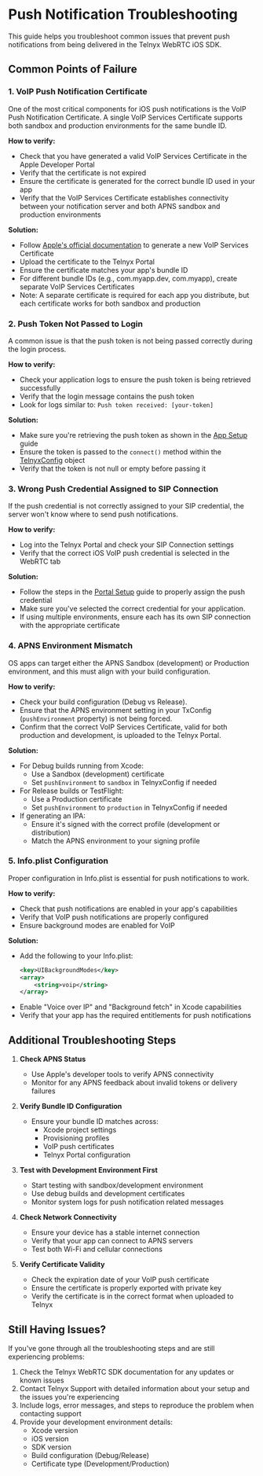 # Push Notification Troubleshooting

This guide helps you troubleshoot common issues that prevent push notifications from being delivered in the Telnyx WebRTC iOS SDK.

## Common Points of Failure

### 1. VoIP Push Notification Certificate

One of the most critical components for iOS push notifications is the VoIP Push Notification Certificate. A single VoIP Services Certificate supports both sandbox and production environments for the same bundle ID.

**How to verify:**
- Check that you have generated a valid VoIP Services Certificate in the Apple Developer Portal
- Verify that the certificate is not expired
- Ensure the certificate is generated for the correct bundle ID used in your app
- Verify that the VoIP Services Certificate establishes connectivity between your notification server and both APNS sandbox and production environments

**Solution:**
- Follow [Apple's official documentation](https://developer.apple.com/documentation/usernotifications/setting_up_a_remote_notification_server/establishing_a_certificate-based_connection_to_apns) to generate a new VoIP Services Certificate
- Upload the certificate to the Telnyx Portal
- Ensure the certificate matches your app's bundle ID
- For different bundle IDs (e.g., com.myapp.dev, com.myapp), create separate VoIP Services Certificates
- Note: A separate certificate is required for each app you distribute, but each certificate works for both sandbox and production

### 2. Push Token Not Passed to Login

A common issue is that the push token is not being passed correctly during the login process.

**How to verify:**
- Check your application logs to ensure the push token is being retrieved successfully
- Verify that the login message contains the push token
- Look for logs similar to: `Push token received: [your-token]`

**Solution:**
- Make sure you're retrieving the push token as shown in the [App Setup](https://developers.telnyx.com/docs/voice/webrtc/ios-sdk/push-notification/app-setup) guide
- Ensure the token is passed to the `connect()` method within the [TelnyxConfig](https://developers.telnyx.com/docs/voice/webrtc/ios-sdk/config/txconfig) object
- Verify that the token is not null or empty before passing it

### 3. Wrong Push Credential Assigned to SIP Connection

If the push credential is not correctly assigned to your SIP credential, the server won't know where to send push notifications.

**How to verify:**
- Log into the Telnyx Portal and check your SIP Connection settings
- Verify that the correct iOS VoIP push credential is selected in the WebRTC tab

**Solution:**
- Follow the steps in the [Portal Setup](https://developers.telnyx.com/docs/voice/webrtc/ios-sdk/push-notification/portal-setup) guide to properly assign the push credential
- Make sure you've selected the correct credential for your application.
- If using multiple environments, ensure each has its own SIP connection with the appropriate certificate

### 4. APNS Environment Mismatch

OS apps can target either the APNS Sandbox (development) or Production environment, and this must align with your build configuration.

**How to verify:**
- Check your build configuration (Debug vs Release).
- Ensure that the APNS environment setting in your TxConfig (`pushEnvironment` property) is not being forced.
- Confirm that the correct VoIP Services Certificate, valid for both production and development, is uploaded to the Telnyx Portal.

**Solution:**
- For Debug builds running from Xcode:
  * Use a Sandbox (development) certificate
  * Set `pushEnvironment` to `sandbox` in TelnyxConfig if needed
- For Release builds or TestFlight:
  * Use a Production certificate
  * Set `pushEnvironment` to `production` in TelnyxConfig if needed
- If generating an IPA:
  * Ensure it's signed with the correct profile (development or distribution)
  * Match the APNS environment to your signing profile

### 5. Info.plist Configuration

Proper configuration in Info.plist is essential for push notifications to work.

**How to verify:**
- Check that push notifications are enabled in your app's capabilities
- Verify that VoIP push notifications are properly configured
- Ensure background modes are enabled for VoIP

**Solution:**
- Add the following to your Info.plist:
  ```xml
  <key>UIBackgroundModes</key>
  <array>
      <string>voip</string>
  </array>
  ```
- Enable "Voice over IP" and "Background fetch" in Xcode capabilities
- Verify that your app has the required entitlements for push notifications

## Additional Troubleshooting Steps

1. **Check APNS Status**
   - Use Apple's developer tools to verify APNS connectivity
   - Monitor for any APNS feedback about invalid tokens or delivery failures

2. **Verify Bundle ID Configuration**
   - Ensure your bundle ID matches across:
     * Xcode project settings
     * Provisioning profiles
     * VoIP push certificates
     * Telnyx Portal configuration

3. **Test with Development Environment First**
   - Start testing with sandbox/development environment
   - Use debug builds and development certificates
   - Monitor system logs for push notification related messages

4. **Check Network Connectivity**
   - Ensure your device has a stable internet connection
   - Verify that your app can connect to APNS servers
   - Test both Wi-Fi and cellular connections

5. **Verify Certificate Validity**
   - Check the expiration date of your VoIP push certificate
   - Ensure the certificate is properly exported with private key
   - Verify the certificate is in the correct format when uploaded to Telnyx

## Still Having Issues?

If you've gone through all the troubleshooting steps and are still experiencing problems:

1. Check the Telnyx WebRTC SDK documentation for any updates or known issues
2. Contact Telnyx Support with detailed information about your setup and the issues you're experiencing
3. Include logs, error messages, and steps to reproduce the problem when contacting support
4. Provide your development environment details:
   - Xcode version
   - iOS version
   - SDK version
   - Build configuration (Debug/Release)
   - Certificate type (Development/Production)